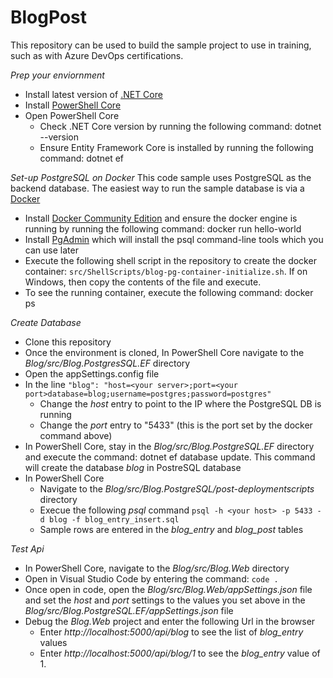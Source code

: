 # BlogPost
This repository can be used to build the sample project to use in training, such as with Azure DevOps certifications.

_Prep your enviornment_
* Install latest version of [.NET Core](https://dotnet.microsoft.com/download)
* Install [PowerShell Core](https://github.com/powershell/powershell)
* Open PowerShell Core
  * Check .NET Core version by running the following command: dotnet --version
  * Ensure Entity Framework Core is installed by running the following command: dotnet ef

_Set-up PostgreSQL on Docker_
This code sample uses PostgreSQL as the backend database. The easiest way to run the sample database is via a [Docker](https://docker.io)
* Install [Docker Community Edition](https://docs.docker.com/install/) and ensure the docker engine is running by running the following command: docker run hello-world
* Install [PgAdmin](https://www.pgadmin.org/download/) which will install the psql command-line tools which you can use later
* Execute the following shell script in the repository to create the docker container: `src/ShellScripts/blog-pg-container-initialize.sh`. If on Windows, then copy the contents of the file and execute.
* To see the running container, execute the following command: docker ps

_Create Database_
* Clone this repository
* Once the environment is cloned, In PowerShell Core navigate to the _Blog/src/Blog.PostgresSQL.EF_ directory
* Open the appSettings.config file
* In the line `"blog": "host=<your server>;port=<your port>database=blog;username=postgres;password=postgres"`
   * Change the _host_ entry to point to the IP where the PostgreSQL DB is running
   * Change the _port_ entry to "5433" (this is the port set by the docker command above)
* In PowerShell Core, stay in the _Blog/src/Blog.PostgreSQL.EF_ directory and execute the command: dotnet ef database update. This command will create the database _blog_ in PostreSQL database
* In PowerShell Core
  * Navigate to the _Blog/src/Blog.PostgreSQL/post-deploymentscripts_ directory
  * Execue the following _psql_ command `psql -h <your host> -p 5433 -d blog -f blog_entry_insert.sql`
  * Sample rows are entered in the _blog_entry_ and _blog_post_ tables

_Test Api_
* In PowerShell Core, navigate to the _Blog/src/Blog.Web_ directory
* Open in Visual Studio Code by entering the command: `code .`
* Once open in code, open the _Blog/src/Blog.Web/appSettings.json_ file and set the _host_ and _port_ settings to the values you set above in the _Blog/src/Blog.PostgreSQL.EF/appSettings.json_ file
* Debug the _Blog.Web_ project and enter the following Url in the browser 
  * Enter _http://localhost:5000/api/blog_ to see the list of _blog_entry_ values
  * Enter _http://localhost:5000/api/blog/1_ to see the _blog_entry_ value of 1.
